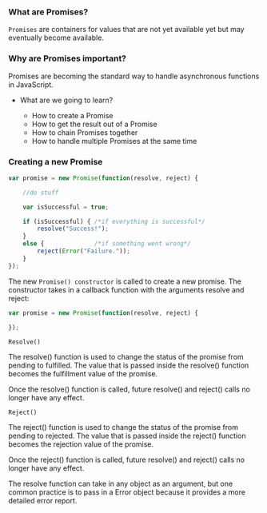 ### What are Promises?

`Promises` are containers for values that are not yet available yet but may eventually become available.

### Why are Promises important?

Promises are becoming the standard way to handle asynchronous functions in JavaScript.

+ What are we going to learn?

   + How to create a Promise
   + How to get the result out of a Promise
   + How to chain Promises together
   + How to handle multiple Promises at the same time

### Creating a new Promise
```js
var promise = new Promise(function(resolve, reject) {

    //do stuff

    var isSuccessful = true;

    if (isSuccessful) { /*if everything is successful*/
        resolve("Success!");
    }
    else {              /*if something went wrong*/
        reject(Error("Failure."));
    }
});
```

The new `Promise() constructor` is called to create a new promise. The constructor takes in a callback function with the arguments resolve and reject:
```js
var promise = new Promise(function(resolve, reject) {
    
});
```

`Resolve()`

The resolve() function is used to change the status of the promise from pending to fulfilled. The value that is passed inside the resolve() function becomes the fulfillment value of the promise.

Once the resolve() function is called, future resolve() and reject() calls no longer have any effect.

`Reject()`

The reject() function is used to change the status of the promise from pending to rejected. The value that is passed inside the reject() function becomes the rejection value of the promise.

Once the reject() function is called, future resolve() and reject() calls no longer have any effect.

The resolve function can take in any object as an argument, but one common practice is to pass in a Error object because it provides a more detailed error report. 
